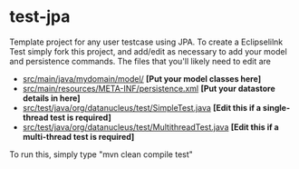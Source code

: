 test-jpa
========

Template project for any user testcase using JPA. 
To create a Eclipselilnk Test simply fork this project, and add/edit as necessary to add your model and persistence commands.
The files that you'll likely need to edit are

* <a href="https://github.com/datanucleus/test-jpa/tree/master/src/main/java/mydomain/model">src/main/java/mydomain/model/</a>   **[Put your model classes here]**
* <a href="https://github.com/datanucleus/test-jpa/blob/master/src/main/resources/META-INF/persistence.xml">src/main/resources/META-INF/persistence.xml</a>   **[Put your datastore details in here]**
* <a href="https://github.com/datanucleus/test-jpa/blob/master/src/test/java/org/datanucleus/test/SimpleTest.java">src/test/java/org/datanucleus/test/SimpleTest.java</a>   **[Edit this if a single-thread test is required]**
* <a href="https://github.com/datanucleus/test-jpa/blob/master/src/test/java/org/datanucleus/test/MultithreadTest.java">src/test/java/org/datanucleus/test/MultithreadTest.java</a>   **[Edit this if a multi-thread test is required]**

To run this, simply type "mvn clean compile test"

